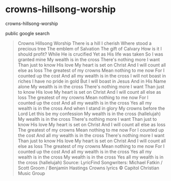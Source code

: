 # crowns-hillsong-worship
crowns-hillsong-worship

public google search

> Crowns
Hillsong Worship
There is a hill I cherish
Where stood a precious tree
The emblem of Salvation
The gift of Calvary
How is it I should profit?
While He is crucified
Yet as His life was taken
So I was granted mine
My wealth is in the cross
There's nothing more I want
Than just to know His love
My heart is set on Christ
And I will count all else as loss
The greatest of my crowns
Mean nothing to me now
For I counted up the cost
And all my wealth is in the cross
I will not boast in riches
I have no pride in gold
But I will boast in Jesus
And in His Name alone
My wealth is in the cross
There's nothing more I want
Than just to know His love
My heart is set on Christ
And I will count all else as loss
The greatest of my crowns
Mean nothing to me now
For I counted up the cost
And all my wealth is in the cross
Yes all my wealth is in the cross
And when I stand in glory
My crowns before the Lord
Let this be my confession
My wealth is in the cross (hallelujah)
My wealth is in the cross
There's nothing more I want
Than just to know His love
My heart is set on Christ
And I will count all else as loss
The greatest of my crowns
Mean nothing to me now
For I counted up the cost
And all my wealth is in the cross
There's nothing more I want
Than just to know His love
My heart is set on Christ
And I will count all else as loss
The greatest of my crowns
Mean nothing to me now
For I counted up the cost
And all my wealth is in the cross
Yes all my wealth is in the cross
My wealth is in the cross
Yes all my wealth is in the cross (hallelujah)
Source: LyricFind
Songwriters: Michael Fatkin / Scott Groom / Benjamin Hastings
Crowns lyrics © Capitol Christian Music Group
